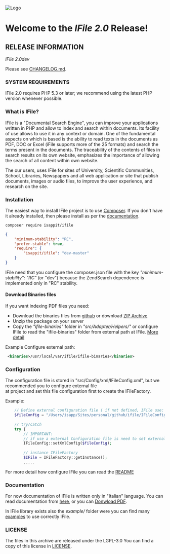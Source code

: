 ![Logo](http://www.isapp.it/images/logo/Logo_isapp_it_250x87.png)

# Welcome to the *IFile 2.0* Release!

## RELEASE INFORMATION

*IFile 2.0dev*

Please see [CHANGELOG.md](CHANGELOG.md).

### SYSTEM REQUIREMENTS

IFile 2.0 requires PHP 5.3 or later; we recommend using the latest 
PHP version whenever possible.

### What is IFile?

IFile is a "Documental Search Engine", you can improve your applications written in PHP and allow to index and search 
within documents. Its facility of use allows to use it in any context or domain. 
One of the fundamental aspects on which is based is the ability to read texts in the documents as PDF, DOC or Excel 
(iFile supports more of the 25 formats) and search the terms present in the documents. 
The traceability of the contents of files in search results on its own website, emphasizes the importance of allowing 
the search of all content within own website. 

The our users, uses IFile for sites of University, Scientific Communities, School, Libraries, Newspapers and 
all web application or site that publish documents, images or audio files, to improve the user experience, 
and research on the site.

### Installation

The easiest way to install IFile project is to use [Composer](https://getcomposer.org/).  If you don't have it already installed,
then please install as per the [documentation](https://getcomposer.org/doc/00-intro.md).

```bash
composer require isappit/ifile
```

```json
{
    "minimum-stability": "RC",
    "prefer-stable": true,
    "require": {
        "isappit/ifile": "dev-master"
    }
}
```

IFile need that you configure the composer.json file with the key *_"minimum-stability": "RC"_* (or "dev") because the ZendSearch dependence is implemented only in "RC" stability.

#### Download Binaries files
If you want indexing PDF files you need:

 - Download the binaries files from [github](https://github.com/isappit/ifile-binaries) or download [ZIP Archive](https://github.com/isappit/ifile-binaries/archive/master.zip)
 - Unzip the package on your server
 - Copy the _"ifile-binaries"_ folder in _"src/Adapter/Helpers/"_ or configure IFile to read the "ifile-binaries" folder from external path at IFile. [More detail](https://github.com/isappit/ifile/blob/master/src/Config/xml/README.md) 

 Example Configure external path:
```xml
 <binaries>/usr/local/var/ifile/ifile-binaries</binaries>
```

### Configuration
The configuration file is stored in "src/Config/xml/IFileConfig.xml", but we recommended you to configure external file   
at project and set this file configuration first to create the IFileFactory.

Example:
```php
    // Define external configuration file ( if not defined, IFile use: src/Config/xml/IFileConfig.xml in vendor )
    $fileConfig = "/Users/isapp/Sites/personal/github/ifile/IFileConfig.xml";
    
    // try/catch
    try {
    	// IMPORTANT: 
    	// if use a external Configuration file is need to set external configuration file first to instance IFileFactory
    	IFileConfig::setXmlConfig($fileConfig);
    	
    	// instance IFileFactory
    	$IFile = IFileFactory::getInstance();
    	.....
```

For more detail how configure IFile you can read the [README](https://github.com/isappit/ifile/tree/master/src/Config/xml)

### Documentation
For now documentation of IFile is written only in "Italian" language. You can read documentation from [here](http://www.isapp.it/en/documentazione-ifile.html), 
or you can [Donwload PDF](http://www.isapp.it/documentazione/IFile_Introduzione_1_2.pdf).

In IFile library exists also the *_example/_* folder were you can find many [examples](https://github.com/isappit/ifile/tree/master/example) 
to use correctly IFile.


### LICENSE

The files in this archive are released under the LGPL-3.0
You can find a copy of this license in [LICENSE](LICENSE).